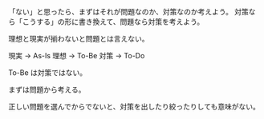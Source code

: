 「ない」と思ったら、まずはそれが問題なのか、対策なのか考えよう。
対策なら「こうする」の形に書き換えて、問題なら対策を考えよう。

理想と現実が揃わないと問題とは言えない。

現実 → As-Is
理想 → To-Be
対策 → To-Do

To-Be は対策ではない。

まずは問題から考える。

正しい問題を選んでからでないと、対策を出したり絞ったりしても意味がない。
